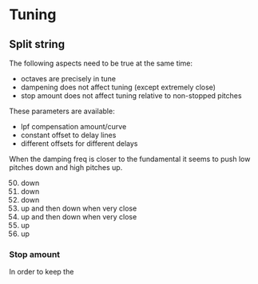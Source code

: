 # Tuning

## Split string

The following aspects need to be true at the same time:
- octaves are precisely in tune
- dampening does not affect tuning (except extremely close)
- stop amount does not affect tuning relative to non-stopped pitches


These parameters are available:
- lpf compensation amount/curve
- constant offset to delay lines
- different offsets for different delays

When the damping freq is closer to the fundamental it seems to push low pitches down and high pitches up.

50. down
100. down
200. down
300. up and then down when very close
400. up and then down when very close
800. up
1200. up

### Stop amount

In order to keep the 